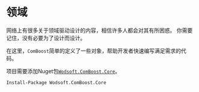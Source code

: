 ﻿# 领域
网络上有很多关于领域驱动设计的内容，相信许多人都会对其有所困惑。
你需要记住，没有必要为了设计而设计。

在这里，`ComBoost`简单的定义了一些对象，帮助开发者快速编写满足需求的代码。

项目需要添加Nuget包[`Wodsoft.ComBoost.Core`](https://www.nuget.org/packages/Wodsoft.ComBoost.Core)。
```ps
Install-Package Wodsoft.ComBoost.Core
```